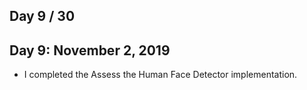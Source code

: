 ## Day 9 / 30

## Day 9: November 2, 2019
- I completed the Assess the Human Face Detector implementation.